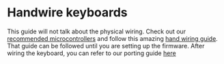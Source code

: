 # Handwire keyboards
This guide will not talk about the physical wiring. Check out our 
[recommended microcontrollers](Officially_Supported_Microcontrollers.md) and 
follow this amazing [hand wiring guide](https://docs.qmk.fm/#/hand_wire). That 
guide can be followed until you are setting up the firmware. After wiring the 
keyboard, you can refer to our porting guide [here](porting_to_kmk.md)
